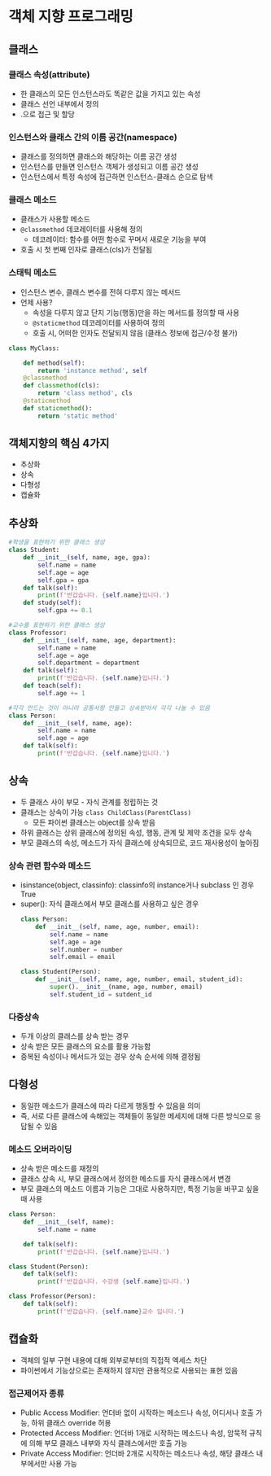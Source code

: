 # 객체 지향 프로그래밍

## 클래스

### 클래스 속성(attribute)

-   한 클래스의 모든 인스턴스라도 똑같은 값을 가지고 있는 속성
-   클래스 선언 내부에서 정의
-   <classname>.<name>으로 접근 및 할당

### 인스턴스와 클래스 간의 이름 공간(namespace)

-   클래스를 정의하면 클래스와 해당하는 이름 공간 생성
-   인스턴스를 만들면 인스턴스 객체가 생성되고 이름 공간 생성
-   인스턴스에서 특정 속성에 접근하면 인스턴스-클래스 순으로 탐색

### 클래스 메소드

-   클래스가 사용할 메소드
-   `@classmethod` 데코레이터를 사용해 정의
    -   데코레이터: 함수를 어떤 함수로 꾸며서 새로운 기능을 부여
-   호출 시 첫 번째 인자로 클래스(cls)가 전달됨

### 스태틱 메소드

-   인스턴스 변수, 클래스 변수를 전혀 다루지 않는 메서드
-   언제 사용?
    -   속성을 다루지 않고 단지 기능(행동)만을 하는 메서드를 정의할 때 사용
    -   `@staticmethod` 데코레이터를 사용하여 정의
    -   호출 시, 어떠한 인자도 전달되지 않음 (클래스 정보에 접근/수정 불가)

```python
class MyClass:

	def method(self):
		return 'instance method', self
	@classmethod
	def classmethod(cls):
		return 'class method', cls
	@staticmethod
	def staticmethod():
		return 'static method'

```

## 객체지향의 핵심 4가지

-   추상화
-   상속
-   다형성
-   캡슐화

## 추상화

```python
#학생을 표현하기 위한 클래스 생성
class Student:
	def __init__(self, name, age, gpa):
		self.name = name
		self.age = age
		self.gpa = gpa
	def talk(self):
		print(f'반갑습니다. {self.name}입니다.')
	def study(self):
		self.gpa += 0.1

#교수를 표현하기 위한 클래스 생성
class Professor:
	def __init__(self, name, age, department):
		self.name = name
		self.age = age
		self.department = department
	def talk(self):
		print(f'반갑습니다. {self.name}입니다.')
	def teach(self):
		self.age += 1

#각각 만드는 것이 아니라 공통사항 만들고 상속받아서 각각 나눌 수 있음
class Person:
	def __init__(self, name, age):
		self.name = name
		self.age = age
	def talk(self):
		print(f'반갑습니다. {self.name}입니다.')
```

## 상속

-   두 클래스 사이 부모 - 자식 관계를 정립하는 것
-   클래스는 상속이 가능 `class ChildClass(ParentClass)`
    -   모든 파이썬 클래스는 object를 상속 받음
-   하위 클래스는 상위 클래스에 정의된 속성, 행동, 관계 및 제약 조건을 모두 상속
-   부모 클래스의 속성, 메소드가 자식 클래스에 상속되므로, 코드 재사용성이 높아짐

### 상속 관련 함수와 메소드

-   isinstance(object, classinfo): classinfo의 instance거나 subclass 인 경우 True
-   super(): 자식 클래스에서 부모 클래스를 사용하고 싶은 경우
    ```python
    class Person:
    	def __init__(self, name, age, number, email):
    		self.name = name
    		self.age = age
    		self.number = number
    		self.email = email

    class Student(Person):
    	def __init__(self, name, age, number, email, student_id):
    		super().__init__(name, age, number, email)
    		self.student_id = sutdent_id
    ```

### 다중상속

-   두개 이상의 클래스를 상속 받는 경우
-   상속 받은 모든 클래스의 요소를 활용 가능함
-   중복된 속성이나 메서드가 있는 경우 상속 순서에 의해 결정됨

## 다형성

-   동일한 메소드가 클래스에 따라 다르게 행동할 수 있음을 의미
-   즉, 서로 다른 클래스에 속해있는 객체들이 동일한 메세지에 대해 다른 방식으로 응답될 수 있음

### 메소드 오버라이딩

-   상속 받은 메소드를 재정의
-   클래스 상속 시, 부모 클래스에서 정의한 메소드를 자식 클래스에서 변경
-   부모 클래스의 메소드 이름과 기능은 그대로 사용하지만, 특정 기능을 바꾸고 싶을 때 사용

```python
class Person:
	def __init__(self, name):
		self.name = name

	def talk(self):
		print(f'반갑습니다. {self.name}입니다.')

class Student(Person):
	def talk(self):
		print(f'반갑습니다. 수강생 {self.name}입니다.')

class Professor(Person):
	def talk(self):
		print(f'반갑습니다. {self.name}교수 입니다.')

```

## 캡슐화

-   객체의 일부 구현 내용에 대해 외부로부터의 직접적 엑세스 차단
-   파이썬에서 기능상으로는 존재하지 않지만 관용적으로 사용되는 표현 있음

### 접근제어자 종류

-   Public Access Modifier: 언더바 없이 시작하는 메소드나 속성, 어디서나 호출 가능, 하위 클래스 override 허용
-   Protected Access Modifier: 언더바 1개로 시작하는 메소드나 속성, 암묵적 규칙에 의해 부모 클래스 내부와 자식 클래스에서만 호출 가능
-   Private Access Modifier: 언더바 2개로 시작하는 메소드나 속성, 해당 클래스 내부에서만 사용 가능
